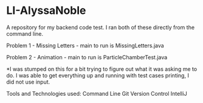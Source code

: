 # LI-AlyssaNoble
A repository for my backend code test. I ran both of these directly from the command line. 

Problem 1 - Missing Letters - main to run is MissingLetters.java

Problem 2 - Animation - main to run is ParticleChamberTest.java

*I was stumped on this for a bit trying to figure out what it was asking me to do. I was able to get everything up and running with test cases printing, I did not use input.

Tools and Technologies used:
Command Line
Git Version Control
IntelliJ

